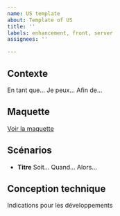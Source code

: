 ```yaml
---
name: US template
about: Template of US
title: ''
labels: enhancement, front, server
assignees: ''

---
```


## Contexte
En tant que...
Je peux...
Afin de...

## Maquette
[Voir la maquette]()

## Scénarios

- **Titre**
Soit...
Quand...
Alors...

## Conception technique
Indications pour les développements
